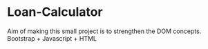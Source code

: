 # Loan-Calculator

Aim of making this small project is to strengthen the DOM concepts.
Bootstrap + Javascript + HTML
